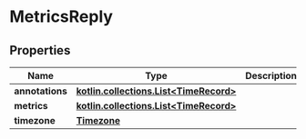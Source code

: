 
# MetricsReply

## Properties
| Name | Type | Description | Notes |
| ------------ | ------------- | ------------- | ------------- |
| **annotations** | [**kotlin.collections.List&lt;TimeRecord&gt;**](TimeRecord.md) |  |  |
| **metrics** | [**kotlin.collections.List&lt;TimeRecord&gt;**](TimeRecord.md) |  |  |
| **timezone** | [**Timezone**](Timezone.md) |  |  |



